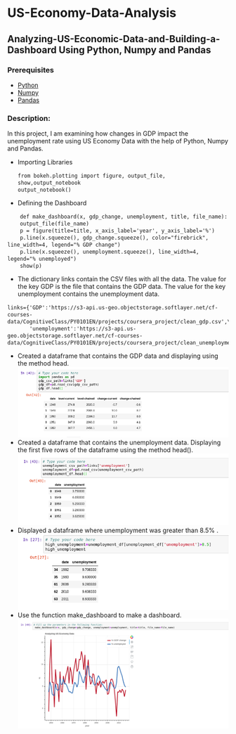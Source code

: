 # US-Economy-Data-Analysis
## Analyzing-US-Economic-Data-and-Building-a-Dashboard Using Python, Numpy and Pandas

### Prerequisites

* [Python](https://www.python.org/downloads/release/python-360/)
* [Numpy](https://pypi.org/project/numpy/)
* [Pandas](https://pandas.pydata.org/getpandas.html)

### Description:
In this project, I am examining how changes in GDP impact the unemployment rate using US Economy Data with the help of Python, Numpy and Pandas.

* Importing Libraries
  ```
  from bokeh.plotting import figure, output_file, show,output_notebook
  output_notebook() 
  ```
* Defining the Dashboard
```
    def make_dashboard(x, gdp_change, unemployment, title, file_name):
    output_file(file_name)
    p = figure(title=title, x_axis_label='year', y_axis_label='%')
    p.line(x.squeeze(), gdp_change.squeeze(), color="firebrick", line_width=4, legend="% GDP change")
    p.line(x.squeeze(), unemployment.squeeze(), line_width=4, legend="% unemployed")
    show(p)
```
* The dictionary  links contain the CSV files with all the data. The value for the key GDP is the file that contains the GDP data. The value for the key unemployment contains the unemployment data.
```
links={'GDP':'https://s3-api.us-geo.objectstorage.softlayer.net/cf-courses-data/CognitiveClass/PY0101EN/projects/coursera_project/clean_gdp.csv',\
       'unemployment':'https://s3-api.us-geo.objectstorage.softlayer.net/cf-courses-data/CognitiveClass/PY0101EN/projects/coursera_project/clean_unemployment.csv'}
```

* Created a dataframe that contains the GDP data and displaying using the method head.
![alt_text](https://github.com/AnuragGupta93/US-Economy-Data-Analysis/blob/master/gdp_df.png)
* Created a dataframe that contains the unemployment data. Displaying the first five rows 
  of the dataframe using the method head().
  ![alt_text](https://github.com/AnuragGupta93/US-Economy-Data-Analysis/blob/master/unemployment_df.png)
* Displayed a dataframe where unemployment was greater than 8.5% . 
![alt_text](https://github.com/AnuragGupta93/US-Economy-Data-Analysis/blob/master/high_employment.png)
* Use the function make_dashboard to make a dashboard.
![alt_text](https://github.com/AnuragGupta93/US-Economy-Data-Analysis/blob/master/dash_board.png)


